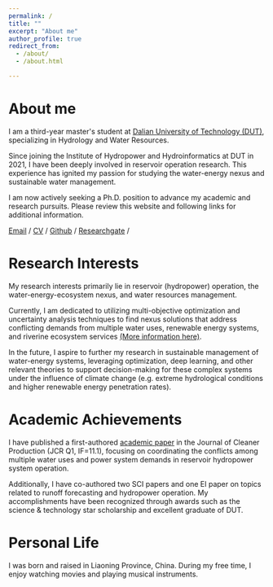 ```yaml
---
permalink: /
title: ""
excerpt: "About me"
author_profile: true
redirect_from: 
  - /about/
  - /about.html

---
```


<h1>About me</h1>

I am a third-year master's student at [Dalian University of Technology (DUT)](https://en.dlut.edu.cn/), specializing in Hydrology and Water Resources. 

Since joining the Institute of Hydropower and Hydroinformatics at DUT in 2021, I have been deeply involved in reservoir operation research. This experience has ignited my passion for studying the water-energy nexus and sustainable water management. 

I am now actively seeking a Ph.D. position to advance my academic and research pursuits. Please review this website and following links for additional information.

[Email](mailto:mxy0324@mail.dlut.edu.cn) / [CV](https://prelude0324.github.io/academic_pages/files/Curriculum_Vitae.pdf) / [Github](https://github.com/Prelude0324) / [Researchgate](https://www.researchgate.net/profile/Xiangyu-Ma-21) /



<h1>Research Interests</h1>

My research interests primarily lie in reservoir (hydropower) operation, the water-energy-ecosystem nexus, and water resources management. 

Currently, I am dedicated to utilizing multi-objective optimization and uncertainty analysis techniques to find nexus solutions that address conflicting demands from multiple water uses, renewable energy systems, and riverine ecosystem services [(More information here)](https://prelude0324.github.io/academic_pages/talks/2023-10-04-talk-4).

In the future, I aspire to further my research in sustainable management of water-energy systems, leveraging optimization, deep learning, and other relevant theories to support decision-making for these complex systems under the influence of climate change (e.g. extreme hydrological conditions and higher renewable energy penetration rates).



<h1>Academic Achievements</h1>

I have published a first-authored [academic paper](https://prelude0324.github.io/academic_pages/publication/2023-08-27-paper-title-number-1) in the Journal of Cleaner Production (JCR Q1, IF=11.1), focusing on coordinating the conflicts among multiple water uses and power system demands in reservoir hydropower system operation. 

Additionally, I have co-authored two SCI papers and one EI paper on topics related to runoff forecasting and hydropower operation. My accomplishments have been recognized through awards such as the science & technology star scholarship and excellent graduate of DUT.



<h1>Personal Life</h1>

I was born and raised in Liaoning Province, China. During my free time, I enjoy watching movies and playing musical instruments.
